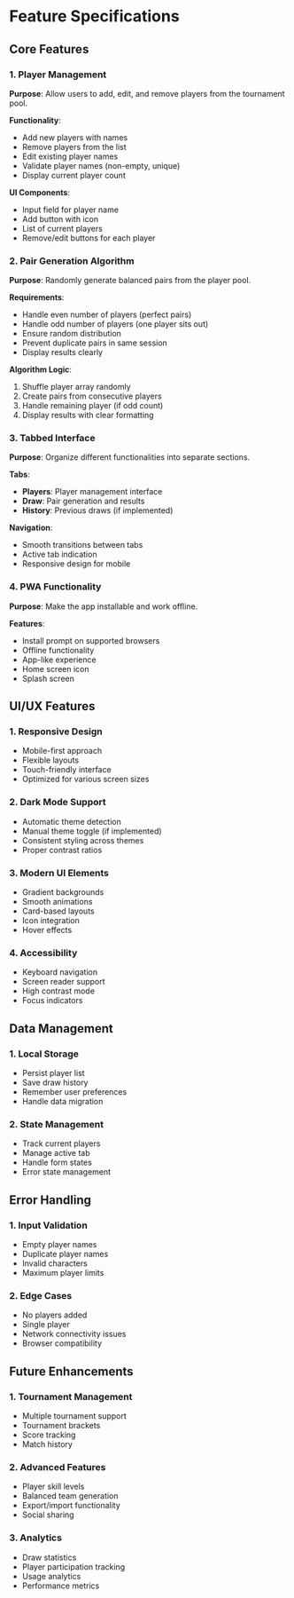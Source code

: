 # Feature Specifications

## Core Features

### 1. Player Management
**Purpose**: Allow users to add, edit, and remove players from the tournament pool.

**Functionality**:
- Add new players with names
- Remove players from the list
- Edit existing player names
- Validate player names (non-empty, unique)
- Display current player count

**UI Components**:
- Input field for player name
- Add button with icon
- List of current players
- Remove/edit buttons for each player

### 2. Pair Generation Algorithm
**Purpose**: Randomly generate balanced pairs from the player pool.

**Requirements**:
- Handle even number of players (perfect pairs)
- Handle odd number of players (one player sits out)
- Ensure random distribution
- Prevent duplicate pairs in same session
- Display results clearly

**Algorithm Logic**:
1. Shuffle player array randomly
2. Create pairs from consecutive players
3. Handle remaining player (if odd count)
4. Display results with clear formatting

### 3. Tabbed Interface
**Purpose**: Organize different functionalities into separate sections.

**Tabs**:
- **Players**: Player management interface
- **Draw**: Pair generation and results
- **History**: Previous draws (if implemented)

**Navigation**:
- Smooth transitions between tabs
- Active tab indication
- Responsive design for mobile

### 4. PWA Functionality
**Purpose**: Make the app installable and work offline.

**Features**:
- Install prompt on supported browsers
- Offline functionality
- App-like experience
- Home screen icon
- Splash screen

## UI/UX Features

### 1. Responsive Design
- Mobile-first approach
- Flexible layouts
- Touch-friendly interface
- Optimized for various screen sizes

### 2. Dark Mode Support
- Automatic theme detection
- Manual theme toggle (if implemented)
- Consistent styling across themes
- Proper contrast ratios

### 3. Modern UI Elements
- Gradient backgrounds
- Smooth animations
- Card-based layouts
- Icon integration
- Hover effects

### 4. Accessibility
- Keyboard navigation
- Screen reader support
- High contrast mode
- Focus indicators

## Data Management

### 1. Local Storage
- Persist player list
- Save draw history
- Remember user preferences
- Handle data migration

### 2. State Management
- Track current players
- Manage active tab
- Handle form states
- Error state management

## Error Handling

### 1. Input Validation
- Empty player names
- Duplicate player names
- Invalid characters
- Maximum player limits

### 2. Edge Cases
- No players added
- Single player
- Network connectivity issues
- Browser compatibility

## Future Enhancements

### 1. Tournament Management
- Multiple tournament support
- Tournament brackets
- Score tracking
- Match history

### 2. Advanced Features
- Player skill levels
- Balanced team generation
- Export/import functionality
- Social sharing

### 3. Analytics
- Draw statistics
- Player participation tracking
- Usage analytics
- Performance metrics 